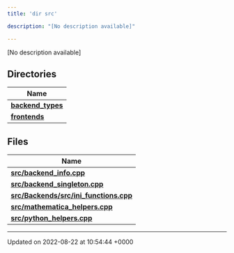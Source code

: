 ```yaml
---
title: 'dir src'

description: "[No description available]"

---
```







[No description available]

## Directories

| Name           |
| -------------- |
| **[backend_types](/documentation/code/gambit_2-2/files/dir_b527edc069529a14d3e4c2705eb9d20d/#dir-backend-types)**  |
| **[frontends](/documentation/code/gambit_2-2/files/dir_77ab0f892136e40173eaae1d6cbb562c/#dir-frontends)**  |

## Files

| Name           |
| -------------- |
| **[src/backend_info.cpp](/documentation/code/gambit_2-2/files/backend__info_8cpp/#file-backend-info.cpp)**  |
| **[src/backend_singleton.cpp](/documentation/code/gambit_2-2/files/backend__singleton_8cpp/#file-backend-singleton.cpp)**  |
| **[src/Backends/src/ini_functions.cpp](/documentation/code/gambit_2-2/files/backends_2src_2ini__functions_8cpp/#file-backends/src/ini-functions.cpp)**  |
| **[src/mathematica_helpers.cpp](/documentation/code/gambit_2-2/files/mathematica__helpers_8cpp/#file-mathematica-helpers.cpp)**  |
| **[src/python_helpers.cpp](/documentation/code/gambit_2-2/files/python__helpers_8cpp/#file-python-helpers.cpp)**  |






-------------------------------

Updated on 2022-08-22 at 10:54:44 +0000

